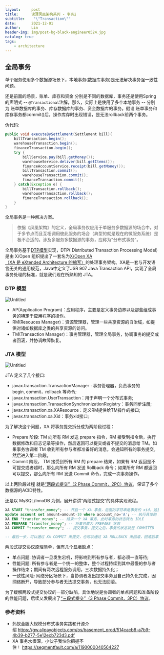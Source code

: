 ```yaml
---
layout:     post
title:      读薄凤凰架构系列 - 事务2
subtitle:    "\"Transaction\""
date:       2021-12-01
author:     Lin
header-img: img/post-bg-black-engineer0524.jpg
catalog: true
tags:
    - architecture
---
```


## **全局事务**

单个服务使用多个数据源场景下，本地事务(数据库事务)是无法解决事务强一致性问题。

还是前面的场景，账单、库存和资金 分别是不同的数据库，事务还是使用Spring的声明式 -- `@Transactional`注解，那么，实际上是使用了多个本地事务 -- 分别为 账单数据库的事务、库存数据库的事务、资金数据库的事务。假设 账单事务和库存事务都commit()后，操作库存时出现错误，是无法rollback前两个事务。

伪代码:

```java
public void executeBySettlement(Settlement bill){
    billTransaction.begin();
    warehouseTransaction.begin();
    financeTransaction.begin();
    try {
        billService.pay(bill.getMoney());
        warehouseService.deliver(bill.getItems());
        financeAccountService.receipt(bill.getMoney());
        billTransaction.commit();
        warehouseTransaction.commit();
        financeTransaction.commit();
    } catch(Exception e) {
        billTransaction.rollback();
        warehouseTransaction.rollback();
        financeTransaction.rollback();
    }
}
```

全局事务是一种解决方案。

> 依据《凤凰架构》的定义，全局事务仅应用于单服务多数据源的场合中，对于多节点而且互相调用彼此服务的场合（典型的就是现在的微服务系统）是极不合适的。涉及多服务多数据源的事务，应称为"分布式事务"。
>

全局事务基于[DTP模型](https://en.wikipedia.org/wiki/Distributed_transaction)实现，DTP( Distributed Transaction Processing Model)是由 X/Open 组织提出了一套名为[X/Open XA（XA 是 eXtended Architecture 的缩写）](https://zh.wikipedia.org/wiki/X/Open_XA)的处理事务架构。XA是一套与开发语言无关的通用规范，Java中定义了JSR 907 Java Transaction API，实现了全局事务处理的标准，就是我们现在所熟知的 JTA。

### **DTP 模型**

![Untitled](https://s3-us-west-2.amazonaws.com/secure.notion-static.com/f5a20c21-c7c4-41e1-9857-cf92bdc59fa3/Untitled.png)

- AP(Application Program)：应用程序，主要是定义事务边界以及那些组成事务的特定于应用程序的操作。
- RM(Resouces Manager)：资源管理器，管理一些共享资源的自治域，如提供对诸如数据库之类的共享资源的访问。
- TM(Transaction Manager)：事务管理器，管理全局事务，协调事务的提交或者回滚，并协调故障恢复。

### **JTA 模型**

![Untitled](https://s3-us-west-2.amazonaws.com/secure.notion-static.com/4ba6c719-469e-435b-b693-e5a9b9e80a94/Untitled.png)

JTA 定义了几个接口:

- javax.transaction.TransactionManager : 事务管理器，负责事务的begin, commit，rollback 等命令;
- javax.transaction.UserTransaction：用于声明一个分布式事务;
- javax.transaction.TransactionSynchronizationRegistry：事务同步注册;
- javax.transaction.xa.XAResource：定义RM提供给TM操作的接口;
- javax.transaction.xa.Xid：事务xid接口;

为了解决这个问题，XA 将事务提交拆分成为两阶段过程：

- Prepare 阶段: TM 向所有 RM 发送 prepare 指令，RM 接受到指令后，执行数据修改和日志记录等操作，然后返回可以提交或者不提交的消息给 TM。如果事务协调者 TM 收到所有参与者都准备好的消息，会通知所有的事务提交，然后进入第二阶段。
- Commit 阶段， TM 接受到所有 RM 的 prepare 结果，如果有 RM 返回是不可提交或者超时，那么向所有 RM 发送 Rollback 命令；如果所有 RM 都返回可以提交，那么向所有 RM 发送 Commit 命令，完成一次事务操作。

以上两阶段过程 就是[“两段式提交”（2 Phase Commit，2PC）协议](https://zh.wikipedia.org/wiki/%E4%BA%8C%E9%98%B6%E6%AE%B5%E6%8F%90%E4%BA%A4)，保证了多个数据源的ACID特性。

还是以 MySQL/InnoDB 为例，展开讲讲“两段式提交”的具体实现流程。

```sql
XA START "transfer_money"; -- 开启一个 XA 事务，后面的字符串是事务的 xid，这是一个唯一字符串，开启之后，事务的状态变为 ACTIVE
update account set amount=amount-10 where account_no='A'; -- 执行具体的 SQL
XA END "transfer_money"; -- 结束一个 XA 事务，此时事务的状态转为 IDLE
XA PREPARE "transfer_money"; -- 将事务置为 PREPARE 状态
XA COMMIT "transfer_money"; -- 提交事务，提交之后，事务的状态就是 COMMITED

-- 最后一步，可以通过 XA COMMIT 来提交，也可以通过 XA ROLLBACK 来回滚，回滚后事务的状态就是 ROLLBACK。
```

两段式提交协议原理简单，但有几个显著缺点：

- 单点问题: 协调者一旦发生宕机，将影响到所有参与者，都必须一直等待;
- 性能问题: 所有参与者是一个统一的整体，整个过程持续到其中最慢的参与者操作结束；期间有两次远程服务调用，三次数据持久化；
- 一致性风险: 网络分区场景下，当协调者发出提交事务且自己持久化完成，因网络断开，导致部分参与者无法提交事务，也无法回滚。

为了缓解两段式提交协议的一部分缺陷，具体地说是协调者的单点问题和准备阶段的性能问题，后续又发展出了[“三段式提交”（3 Phase Commit，3PC）协议](https://zh.wikipedia.org/wiki/%E4%B8%89%E9%98%B6%E6%AE%B5%E6%8F%90%E4%BA%A4)。

### **参考资料**

- 蚂蚁金服大规模分布式事务实践和开源介绍 <https://gw.alipayobjects.com/os/basement_prod/514cacb8-a7b9-4b39-b277-5e12ecb723d3.pdf>
- XA 事务水很深，小伙子我怕你把握不住！ <https://segmentfault.com/a/1190000040564227>
